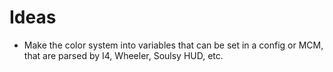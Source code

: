 # Ideas

- Make the color system into variables that can be set in a config or MCM, that are parsed by I4, Wheeler, Soulsy HUD, etc.
